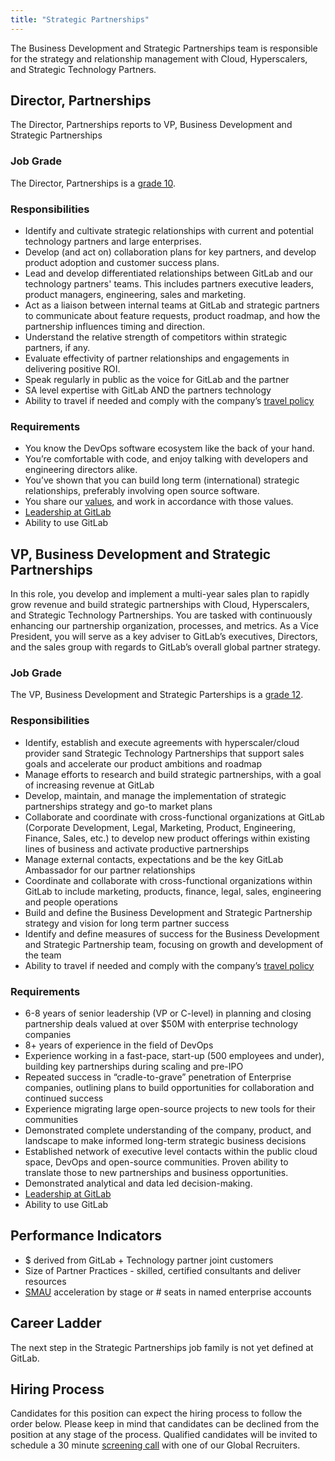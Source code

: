 ```yaml
---
title: "Strategic Partnerships"
---
```


The Business Development and Strategic Partnerships team is responsible for the strategy and relationship management with Cloud, Hyperscalers, and Strategic Technology Partners.

## Director, Partnerships

The Director, Partnerships reports to VP, Business Development and Strategic Partnerships

### Job Grade

The Director, Partnerships is a [grade 10](/handbook/total-rewards/compensation/compensation-calculator/#gitlab-job-grades).

### Responsibilities

- Identify and cultivate strategic relationships with current and potential technology partners and large enterprises.
- Develop (and act on) collaboration plans for key partners, and develop product adoption and customer success plans.
- Lead and develop differentiated relationships between GitLab and our technology partners' teams. This includes partners executive leaders, product managers, engineering, sales and marketing.
- Act as a liaison between internal teams at GitLab and strategic partners to communicate about feature requests, product roadmap, and how the partnership influences timing and direction.
- Understand the relative strength of competitors within strategic partners, if any.
- Evaluate effectivity of partner relationships and engagements in delivering positive ROI.
- Speak regularly in public as the voice for GitLab and the partner
- SA level expertise with GitLab AND the partners technology
- Ability to travel if needed and comply with the company’s [travel policy](/handbook/travel/)

### Requirements

- You know the DevOps software ecosystem like the back of your hand.
- You’re comfortable with code, and enjoy talking with developers and engineering directors alike.
- You’ve shown that you can build long term (international) strategic relationships, preferably involving open source software.
- You share our [values](/handbook/values/), and work in accordance with those values.
- [Leadership at GitLab](/handbook/company/structure/#director-group)
- Ability to use GitLab


## VP, Business Development and Strategic Partnerships

In this role, you develop and implement a multi-year sales plan to rapidly grow revenue and build strategic partnerships with Cloud, Hyperscalers, and Strategic Technology Partnerships. You are tasked with continuously enhancing our partnership organization, processes, and metrics. As a Vice President, you will serve as a key adviser to GitLab’s executives, Directors, and the sales group with regards to GitLab’s overall global partner strategy.

### Job Grade

The VP, Business Development and Strategic Parterships is a [grade 12](/handbook/total-rewards/compensation/compensation-calculator/#gitlab-job-grades).

### Responsibilities

- Identify, establish and execute agreements with hyperscaler/cloud provider sand Strategic Technology Partnerships that support sales goals and accelerate our product ambitions and roadmap
- Manage efforts to research and build strategic partnerships, with a goal of increasing revenue at GitLab
- Develop, maintain, and manage the implementation of strategic partnerships strategy and go-to­ market plans
- Collaborate and coordinate with cross-functional organizations at GitLab (Corporate Development, Legal, Marketing, Product, Engineering, Finance, Sales, etc.) to develop new product offerings within existing lines of business and activate productive partnerships
- Manage external contacts, expectations and be the key GitLab Ambassador for our partner relationships
- Coordinate and collaborate with cross-functional organizations within GitLab to include marketing, products, finance, legal, sales, engineering and people operations
- Build and define the Business Development and Strategic Partnership strategy and vision for long term partner success
- Identify and define measures of success for the Business Development and Strategic Partnership team, focusing on growth and development of the team
- Ability to travel if needed and comply with the company’s [travel policy](/handbook/travel/)

### Requirements

- 6-8 years of senior leadership (VP or C-level) in planning and closing partnership deals valued at over $50M with enterprise technology companies
- 8+ years of experience in the field of DevOps
- Experience working in a fast-pace, start-up (500 employees and under), building key partnerships during scaling and pre-IPO
- Repeated success in “cradle-to-grave” penetration of Enterprise companies, outlining plans to build opportunities for collaboration and continued success
- Experience migrating large open-source projects to new tools for their communities
- Demonstrated complete understanding of the company, product, and landscape to make informed long-term strategic business decisions
- Established network of executive level contacts within the public cloud space, DevOps and open-source communities. Proven ability to translate those to new partnerships and business opportunities.
- Demonstrated analytical and data led decision-making.
- [Leadership at GitLab](/handbook/company/structure/#s-group)
- Ability to use GitLab

## Performance Indicators

- $ derived from GitLab + Technology partner joint customers
- Size of Partner Practices - skilled, certified consultants and deliver resources
- [SMAU](/handbook/product/performance-indicators/#stage-monthly-active-users-smau) acceleration by stage or # seats in named enterprise accounts

## Career Ladder

The next step in the Strategic Partnerships job family is not yet defined at GitLab.

## Hiring Process

Candidates for this position can expect the hiring process to follow the order below. Please keep in mind that candidates can be declined from the position at any stage of the process.
Qualified candidates will be invited to schedule a 30 minute [screening call](/handbook/hiring/interviewing/#screening-call) with one of our Global Recruiters.

